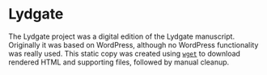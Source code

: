 # Lydgate

The Lydgate project was a digital edition of the Lydgate manuscript.
Originally it was based on WordPress, although no WordPress functionality was
really used.
This static copy was created using [`wget`][wget] to download rendered HTML and
supporting files, followed by manual cleanup.

[wget]: https://www.gnu.org/software/wget/
